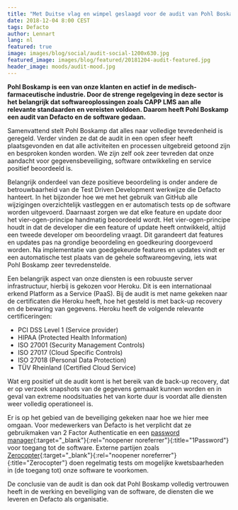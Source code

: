 ```yaml
---
title: "Met Duitse vlag en wimpel geslaagd voor de audit van Pohl Boskamp"
date: 2018-12-04 8:00 CEST
tags: Defacto
author: Lennart
lang: nl
featured: true
image: images/blog/social/audit-social-1200x630.jpg
featured_image: images/blog/featured/20181204-audit-featured.jpg
header_image: moods/audit-mood.jpg
---
```


__Pohl Boskamp is een van onze klanten en actief in de medisch-farmaceutische industrie. Door de strenge regelgeving in deze sector is het belangrijk dat softwareoplossingen zoals CAPP LMS aan alle relevante standaarden en vereisten voldoen. Daarom heeft Pohl Boskamp een audit van Defacto en de software gedaan.__

Samenvattend stelt Pohl Boskamp dat alles naar volledige tevredenheid is geregeld. Verder vinden ze dat de audit in een open sfeer heeft plaatsgevonden en dat alle activiteiten en processen uitgebreid getoond zijn en besproken konden worden. We zijn zelf ook zeer tevreden dat onze aandacht voor gegevensbeveiliging, software ontwikkeling en service positief beoordeeld is.

Belangrijk onderdeel van deze positieve beoordeling is onder andere de betrouwbaarheid van de Test Driven Development werkwijze die Defacto hanteert. In het bijzonder hoe we met het gebruik van GitHub alle wijzigingen overzichtelijk vastleggen en er automatisch tests op de software worden uitgevoerd. Daarnaast zorgen we dat elke feature en update door het vier-ogen-principe handmatig beoordeeld wordt. Het vier-ogen-principe houdt in dat de developer die een feature of update heeft ontwikkeld, altijd een tweede developer om beoordeling vraagt. Dit garandeert dat features en updates pas na grondige beoordeling en goedkeuring doorgevoerd worden. Na implementatie van goedgekeurde features en updates vindt er een automatische test plaats van de gehele softwareomgeving, iets wat Pohl Boskamp zeer tevredenstelde.

Een belangrijk aspect van onze diensten is een robuuste server infrastructuur, hierbij is gekozen voor Heroku. Dit is een internationaal erkend Platform as a Service (PaaS). Bij de audit is met name gekeken naar de certificaten die Heroku heeft, hoe het gesteld is met back-up recovery en de bewaring van gegevens. Heroku heeft de volgende relevante certificeringen:

- PCI DSS Level 1 (Service provider)
- HIPAA (Protected Health Information)
- ISO 27001 (Security Management Controls)
- ISO 27017 (Cloud Specific Controls)
- ISO 27018 (Personal Data Protection)
- TÜV Rheinland (Certified Cloud Service)

Wat erg positief uit de audit komt is het bereik van de back-up recovery, dat er op verzoek snapshots van de gegevens gemaakt kunnen worden en in geval van extreme noodsituaties het van korte duur is voordat alle diensten weer volledig operationeel is.

Er is op het gebied van de beveiliging gekeken naar hoe we hier mee omgaan. Voor medewerkers van Defacto is het verplicht dat ze gebruikmaken van 2 Factor Authenticatie en een [password manager](https://1password.com/){:target="_blank"}{:rel="noopener noreferrer"}{:title="1Password"} voor toegang tot de software. Externe partijen zoals [Zerocopter](https://zerocopter.com){:target="_blank"}{:rel="noopener noreferrer"}{:title="Zerocopter"} doen regelmatig tests om mogelijke kwetsbaarheden in (de toegang tot) onze software te voorkomen.

De conclusie van de audit is dan ook dat Pohl Boskamp volledig vertrouwen heeft in de werking en beveiliging van de software, de diensten die we leveren en Defacto als organisatie.
